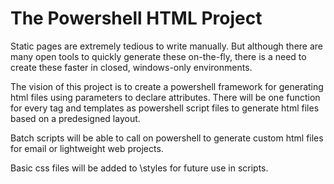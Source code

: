 # The Powershell HTML Project

Static pages are extremely tedious to write manually. But although there are many open tools to quickly generate these on-the-fly, there is a need to create these faster in closed, windows-only environments.

The vision of this project is to create a powershell framework for generating html files using parameters to declare attributes. There will be one function for every tag and templates as powershell script files to generate html files based on a predesigned layout.

Batch scripts will be able to call on powershell to generate custom html files for email or lightweight web projects.

Basic css files will be added to \styles for future use in scripts.